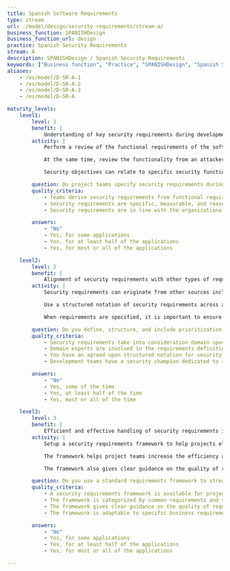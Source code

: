 ```yaml
---
title: Spanish Software Requirements
type: stream
url: ./model/design/security-requirements/stream-a/
business_function: SPANISHDesign
business_function_url: design
practice: Spanish Security Requirements
stream: A
description: SPANISHDesign / Spanish Security Requirements
keywords: ["Business function", "Practice", "SPANISHDesign", "Spanish Security Requirements"]
aliases:
    - /es/model/D-SR-A-1
    - /es/model/D-SR-A-2
    - /es/model/D-SR-A-3
    - /es/model/D-SR-A

maturity_levels:
    level1:
        level: 1
        benefit: |
            Understanding of key security requirements during development
        activity: |
            Perform a review of the functional requirements of the software project. Identify relevant security requirements (i.e. expectations) for this functionality by reasoning on the desired confidentiality, integrity or availability of the service or data offered by the software project. Requirements state the objective (e.g., "personal data for the registration process should be transferred and stored securely"), but not the actual measure to achieve the objective (e.g., "use TLSv1.2 for secure transfer").

            At the same time, review the functionality from an attacker perspective to understand how it could be misused. This way you can identify extra protective requirements for the software project at hand.

            Security objectives can relate to specific security functionality you need to add to the application (e.g., "Identify the user of the application at all times") or to the overall application quality and behavior (e.g., "Ensure personal data is properly protected in transit"), which does not necessarily lead to new functionality. Follow good practices for writing security requirements. Make them specific, measurable, actionable, relevant and time-bound (SMART). Beware of adding requirements too general-purpose to not relate to the application at hand (e.g., The application should protect against the OWASP Top 10). While they can be true, they don't add value to the discussion.

        question: Do project teams specify security requirements during development?
        quality_criteria:
            - Teams derive security requirements from functional requirements and customer or organization concerns
            - Security requirements are specific, measurable, and reasonable
            - Security requirements are in line with the organizational baseline

        answers:
            - "No"
            - Yes, for some applications
            - Yes, for at least half of the applications
            - Yes, for most or all of the applications

    level2:
        level: 2
        benefit: |
            Alignment of security requirements with other types of requirements
        activity: |
            Security requirements can originate from other sources including policies and legislation, known problems within the application, and intelligence from metrics and feedback. At this level, a more systematic elicitation of security requirements must be achieved by analysing different sources of such requirements. Ensure that appropriate input is received from these sources to help the elicitation of requirements. For example, organize interviews or brainstorm sessions (e.g., in the case of policy and legislation), analyze historical logs or vulnerability systems.

            Use a structured notation of security requirements across applications and an appropriate formalism that integrates well with how you specify other (functional) requirements for the project. This could mean, for example, extending analysis documents, writing user stories, etc.

            When requirements are specified, it is important to ensure that these requirements are taken into account during product development. Setup a mechanism to stimulate or force project teams to meet these requirements in the product. For example, annotate requirements with priorities, or influence the handling of requirements to enforce sufficient security appetite (while balancing against other non-functional requirements).

        question: Do you define, structure, and include prioritization in the artifacts of the security requirements gathering process?
        quality_criteria:
            - Security requirements take into consideration domain specific knowledge when applying policies and guidance to product development
            - Domain experts are involved in the requirements definition process
            - You have an agreed upon structured notation for security requirements
            - Development teams have a security champion dedicated to reviewing security requirements and outcomes

        answers:
            - "No"
            - Yes, some of the time
            - Yes, at least half of the time
            - Yes, most or all of the time

    level3:
        level: 3
        benefit: |
            Efficient and effective handling of security requirements in your organization
        activity: |
            Setup a security requirements framework to help projects elicit an appropriate and complete requirements set for their project. This framework considers the different types of requirements and sources of requirements. It should be adapted to the organizational habits and culture, and provide effective methodology and guidance in the elicitation and formation of requirements.

            The framework helps project teams increase the efficiency and effectiveness of requirements engineering. It can provide a categorisation of common requirements and a number of reusable requirements. Do remember that, while thoughtless copying is ineffective, the fact of having potential relevant requirements to reason about is often productive.

            The framework also gives clear guidance on the quality of requirements and formalizes how to describe them. For user stories, for instance, concrete guidance can explain what to describe in the definition of done, definition of ready, story description, and acceptance criteria.

        question: Do you use a standard requirements framework to streamline the elicitation of security requirements?
        quality_criteria:
            - A security requirements framework is available for project teams
            - The framework is categorized by common requirements and standards-based requirements
            - The framework gives clear guidance on the quality of requirements and how to describe them
            - The framework is adaptable to specific business requirements

        answers:
            - "No"
            - Yes, for some applications
            - Yes, for at least half of the applications
            - Yes, for most or all of the applications

---
```

